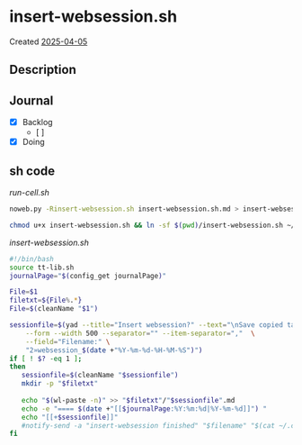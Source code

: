 # insert-websession.sh
Created [2025-04-05]()


## Description

## Journal
 - [x] Backlog
    - [ ] 
 - [x] Doing
 
## sh code


*run-cell.sh*
```bash
noweb.py -Rinsert-websession.sh insert-websession.sh.md > insert-websession.sh && echo 'insert-websession.sh' && date 
```


```bash
chmod u+x insert-websession.sh && ln -sf $(pwd)/insert-websession.sh ~/.local/bin/insert-websession.sh && echo 'fertig'
```

*insert-websession.sh*
```bash
#!/bin/bash
source tt-lib.sh
journalPage="$(config_get journalPage)"

File=$1
filetxt=${File%.*}
File=$(cleanName "$1")

sessionfile=$(yad --title="Insert websession?" --text="\nSave copied tabs\n" \
	--form --width 500 --separator="" --item-separator=","  \
	--field="Filename:" \
	"2»websession_$(date +"%Y-%m-%d-%H-%M-%S")")
if [ ! $? -eq 1 ];
then
   sessionfile=$(cleanName "$sessionfile")
   mkdir -p "$filetxt"
   
   echo "$(wl-paste -n)" >> "$filetxt"/"$sessionfile".md
   echo -e "==== $(date +"[[$journalPage:%Y:%m:%d|%Y-%m-%d]]") "
   echo "[[+$sessionfile]]"
   #notify-send -a "insert-websession finished" "$filename" "$(cat ~/.config/tt/log)"
fi
```
